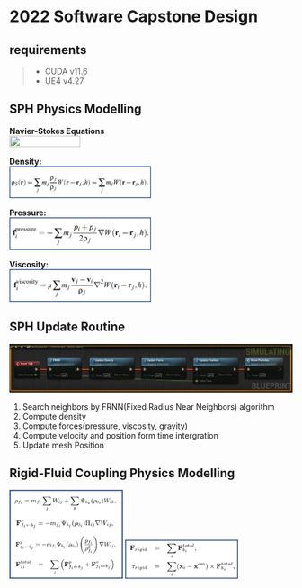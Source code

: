 # 2022 Software Capstone Design    
## requirements
> * CUDA  v11.6
> * UE4  v4.27
> 
## SPH Physics Modelling 
**Navier-Stokes Equations**    
<img src="./img/Navier–Stokes equations.jpg" width="50%" height="50%"/>    


**Density:**    
<img src="./img/density.jpg" width="50%" height="50%"/>    
    
      
        
**Pressure:**    
<img src="./img/pressure.jpg" width="50%" height="50%"/>    
     
     
       
**Viscosity:**    
<img src="./img/viscosity.jpg" width="50%" height="50%"/>    


## SPH Update Routine
<img src="./img/SPH_BP.png" width="100%" height="100%"/>    
    
1. Search neighbors by FRNN(Fixed Radius Near Neighbors) algorithm    
2. Compute density
3. Compute forces(pressure, viscosity, gravity)
4. Compute velocity and position form time intergration
5. Update mesh Position

## Rigid-Fluid Coupling Physics Modelling 
<img src="./img/fluid-rigid.jpg" width="40%" height="45%"/>  <img src="./img/RigidBody.jpg" width="40%" height="45%"/> 
